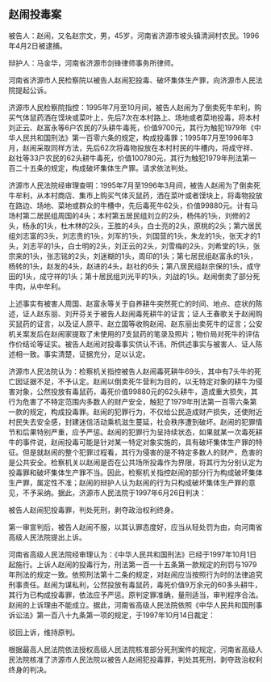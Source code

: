 ## 赵闹投毒案

被告人：赵闹，又名赵宗文，男，45岁，河南省济源市坡头镇清涧村农民。1996年4月2日被逮捕。

辩护人：马金华，河南省济源市剑锋律师事务所律师。

河南省济源市人民检察院以被告人赵闹犯投毒、破坏集体生产罪，向济源市人民法院提起公诉。

济源市人民检察院指控：1995年7月至10月间，被告人赵闹为了倒卖死牛牟利，购买气体鼠药洒在馍块或菜叶上，先后7次在本村路上、场地或者菜地投毒，将本村刘正云、赵富永等6户农民的7头耕牛毒死，价值9700元，其行为触犯1979年《中华人民共和国刑法》第一百零六条的规定，构成投毒罪；1995年7月至1996年3月，赵闹采取同样方法，先后62次将毒物投放在本村村民的牛槽内，将成守祥、赵社等33户农民的62头耕牛毒死，价值100780元，其行为触犯1979年刑法第一百二十五条的规定，构成破坏集体生产罪。请求依法判处。

济源市人民法院经审理查明：1995年7月至1996年3月间，被告人赵闹为了倒卖死牛牟利，从本村商店、集市上购买气体灭鼠药，洒在菜叶或者馍块上，将毒物投放在路边、场地、菜地或群众的牛槽中，先后毒死牛62头，价值99880元。计有马场村第二居民组周国的4头；本村第五居民组刘立的2头，杨伟的1头，刘修的2头，杨永的1头，杜木林的2头，王胜的4头，白士亮的2头，原桃的2头；第六居民组刘志富的3头，刘志贵的1头，刘军的1头，刘国营的1头，朱龙的1头，张天才的1头，刘志平的1头，白士明的2头，刘正云的2头，刘雪梅的2头，刘希堂的1头，张宗来的1头，张志铭的2头，刘迷糊的1头，周印的1头；第七居民组赵富永的1头，杨转的1头，赵发的4头，赵进的4头，赵社的6头；第八居民组赵宗保的1头，成守田的1头，成守祥的1头；第十居民组刘光平的1头，刘战的1头。赵闹倒卖了部分死牛肉，从中牟利。

上述事实有被害人周国、赵富永等关于自养耕牛突然死亡的时间、地点、症状的陈述，证人赵东丽、刘开芬关于被告人赵闹毒死耕牛的证言；证人王春歌关于赵闹购买鼠药的证言，以及证人原平、赵立国等收购赵闹、赵东丽出卖死牛的证言；公安机关案发后在赵闹家提取了未使用的7支鼠药的笔录及照片；物价局对死牛的评估作价结论等证实。被告人赵闹对投毒事实供认不讳，所供述事实与被害人、证人陈述相一致。事实清楚，证据充分，足以认定。

济源市人民法院认为：检察机关指控被告人赵闹毒死耕牛69头，其中有7头牛的死亡因证据不足，不予认定。赵闹以倒卖死牛营利为目的，以无特定对象的耕牛为侵害对象，公然投放有毒鼠药，毒死价值99880元的62头耕牛，造成重大损失，其行为危害了不特定范围内多数人的财产安全，触犯了1979年刑法第一百零六条第一款的规定，构成投毒罪。赵闹的犯罪行为，不仅给公民造成财产损失，还使附近村民失去安全感，封建迷信活动乘机滋生蔓延，社会秩序遭到破坏。赵闹的犯罪情节和后果特别严重，应予严惩。赵闹的犯罪行为呈持续状态，如果就某一次毒死耕牛的事件说，赵闹投毒可能是针对某一特定对象实施的，具有破坏集体生产罪的特征。但是就赵闹的整个犯罪过程看，其行为侵害的是不特定多数人的财产，危害的是公共安全。检察机关以赵闹是否在公共场所投毒作为界限，将其行为分别认定为投毒罪和破坏集体生产罪不当。因此，检察机关指控赵闹的部分行为构成破坏集体生产罪，属定性不准；赵闹的辩护人认为赵闹的行为只构成破坏集体生产罪的意见，不予采纳。据此，济源市人民法院于1997年6月26日判决：

被告人赵闹犯投毒罪，判处死刑，剥夺政治权利终身。

第一审宣判后，被告人赵闹不服，以其认罪态度好，应当从轻处罚为由，向河南省高级人民法院提出上诉。

河南省高级人民法院经审理认为：《中华人民共和国刑法》已经于1997年10月1日起施行。上诉人赵闹的投毒行为，刑法第一百一十五条第一款规定的刑罚与1979年刑法的规定一致。依照刑法第十二条的规定，对赵闹应当按照行为时的法律追究刑事责任。赵闹为谋私利，公然投放有毒鼠药，毒死价值9万余元的60多头耕牛，其行为已构成投毒罪，依法应予严惩。原判定罪准确，量刑适当，审判程序合法。赵闹的上诉理由不能成立。据此，河南省高级人民法院依照《中华人民共和国刑事诉讼法》第一百八十九条第一项的规定，于1997年10月14日裁定：

驳回上诉，维持原判。

根据最高人民法院依法授权高级人民法院核准部分死刑案件的规定，河南省高级人民法院核准了济源市人民法院以被告人赵闹犯投毒罪，判处其死刑，剥夺政治权利终身的判决。

